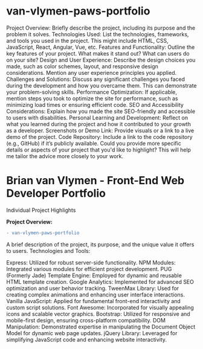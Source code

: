 # van-vlymen-paws-portfolio



Project Overview: Briefly describe the project, including its purpose and the problem it solves.
Technologies Used: List the technologies, frameworks, and tools you used in the project. This might include HTML, CSS, JavaScript, React, Angular, Vue, etc.
Features and Functionality: Outline the key features of your project. What makes it stand out? What can users do on your site?
Design and User Experience: Describe the design choices you made, such as color schemes, layout, and responsive design considerations. Mention any user experience principles you applied.
Challenges and Solutions: Discuss any significant challenges you faced during the development and how you overcame them. This can demonstrate your problem-solving skills.
Performance Optimization: If applicable, mention steps you took to optimize the site for performance, such as minimizing load times or ensuring efficient code.
SEO and Accessibility Considerations: Explain how you made the site SEO-friendly and accessible to users with disabilities.
Personal Learning and Development: Reflect on what you learned during the project and how it contributed to your growth as a developer.
Screenshots or Demo Link: Provide visuals or a link to a live demo of the project.
Code Repository: Include a link to the code repository (e.g., GitHub) if it’s publicly available.
Could you provide more specific details or aspects of your project that you'd like to highlight? This will help me tailor the advice more closely to your work.

# Brian van Vlymen - Front-End Web Developer Portfolio 
Individual Project Highlights

**Project Overview:**

```diff
- van-vlymen-paws-portfolio
```



A brief description of the project, its purpose, and the unique value it offers to users.
Technologies and Tools:

Express: Utilized for robust server-side functionality.
NPM Modules: Integrated various modules for efficient project development.
PUG (Formerly Jade) Template Engine: Employed for dynamic and reusable HTML template creation.
Google Analytics: Implemented for advanced SEO optimization and user behavior tracking.
TweenMax Library: Used for creating complex animations and enhancing user interface interactions.
Vanilla JavaScript: Applied for fundamental front-end interactivity and custom script solutions.
Font Awesome: Incorporated for visually appealing icons and scalable vector graphics.
Bootstrap: Utilized for responsive and mobile-first design, ensuring cross-platform compatibility.
DOM Manipulation: Demonstrated expertise in manipulating the Document Object Model for dynamic web page updates.
jQuery Library: Leveraged for simplifying JavaScript code and enhancing website interactivity.
